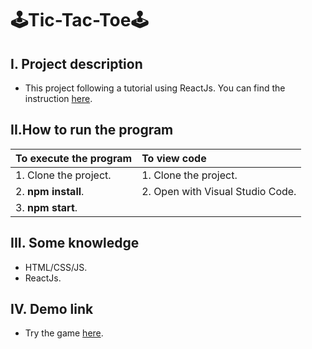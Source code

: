 # 🕹️Tic-Tac-Toe🕹️
## I. Project description
- This project following a tutorial using ReactJs. You can find the instruction [here](https://react.dev/learn/tutorial-tic-tac-toe).
## II.How to run the program
|To execute the program|To view code|
|------------|:---------------|
|1. Clone the project.|1. Clone the project.|
|2. **npm install**.|2. Open with Visual Studio Code.|
|3. **npm start**.||
## III. Some knowledge 
- HTML/CSS/JS.
- ReactJs.
## IV. Demo link
- Try the game [here](https://tictactoe-felixnguyen.vercel.app/).



